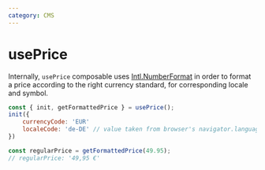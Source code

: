 ```yaml
---
category: CMS
---
```


# usePrice

Internally, `usePrice` composable uses [Intl.NumberFormat](https://developer.mozilla.org/en-US/docs/Web/JavaScript/Reference/Global_Objects/Intl/NumberFormat/NumberFormat) in order to format a price according to the right currency standard, for corresponding locale and symbol.

```js
const { init, getFormattedPrice } = usePrice();
init({
    currencyCode: 'EUR'
    localeCode: 'de-DE' // value taken from browser's navigator.language variable if localeCode is not provided
})

const regularPrice = getFormattedPrice(49.95);
// regularPrice: '49,95 €'
```


<!-- PLACEHOLDER_DESCRIPTION -->
